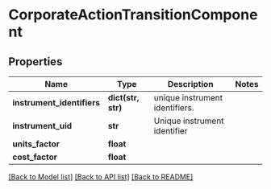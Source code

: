 # CorporateActionTransitionComponent

## Properties
Name | Type | Description | Notes
------------ | ------------- | ------------- | -------------
**instrument_identifiers** | **dict(str, str)** | unique instrument identifiers. | 
**instrument_uid** | **str** | Unique instrument identifier | 
**units_factor** | **float** |  | 
**cost_factor** | **float** |  | 

[[Back to Model list]](../README.md#documentation-for-models) [[Back to API list]](../README.md#documentation-for-api-endpoints) [[Back to README]](../README.md)


